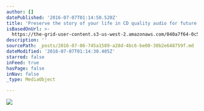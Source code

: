 ```yaml
---
author: []
datePublished: '2016-07-07T01:14:50.520Z'
title: 'Preserve the story of your life in CD quality audio for future generations '
isBasedOnUrl: >-
  https://the-grid-user-content.s3-us-west-2.amazonaws.com/040a7f64-0c5d-4608-83f3-8f0b711d1089.jpg
description: ''
sourcePath: _posts/2016-07-06-745a1589-a28d-4bc6-be00-30b2e648759f.md
dateModified: '2016-07-07T01:14:30.405Z'
starred: false
inFeed: true
hasPage: false
inNav: false
_type: MediaObject

---
```

![](https://imgflo.herokuapp.com/graph/vahj1ThiexotieMo/098e9c342e2a64ae047079fa2954567f/croprotate.jpg?cropheight=3019&cropwidth=4547&degrees=0&input=https%3A%2F%2Fthe-grid-user-content.s3-us-west-2.amazonaws.com%2F040a7f64-0c5d-4608-83f3-8f0b711d1089.jpg&x=0&y=0)